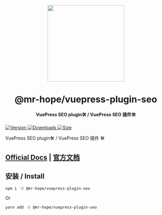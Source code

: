 <!-- markdownlint-disable -->
<p align="center">
  <img width="240" src="https://vuepress-theme.mrhope.site/logo.svg" style="text-align: center;"/>
</p>
<h1 align="center">@mr-hope/vuepress-plugin-seo</h1>
<h4 align="center">VuePress SEO plugin🛠 / VuePress SEO 插件🛠</h4>

[![Version](https://img.shields.io/npm/v/@mr-hope/vuepress-plugin-seo.svg?style=flat-square&logo=npm) ![Downloads](https://img.shields.io/npm/dm/@mr-hope/vuepress-plugin-seo.svg?style=flat-square&logo=npm) ![Size](https://img.shields.io/bundlephobia/min/@mr-hope/vuepress-plugin-seo?style=flat-square&logo=npm)](https://www.npmjs.com/package/@mr-hope/vuepress-plugin-seo)

<!-- markdownlint-restore -->

VuePress SEO plugin🛠 / VuePress SEO 插件 🛠

## [Official Docs](https://vuepress-seo.mrhope.site/) | [官方文档](https://vuepress-seo.mrhope.site/zh/)

## 安装 / Install

```bash
npm i -D @mr-hope/vuepress-plugin-seo
```

Or

```bash
yarn add -D @mr-hope/vuepress-plugin-seo
```
